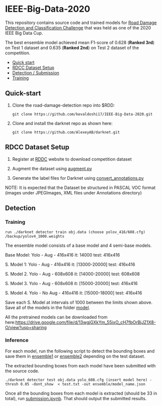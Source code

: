 # IEEE-Big-Data-2020
This repository contains source code and trained models for [Road Damage Detection and Classification Challenge](https://rdd2020.sekilab.global/) that was held as one of the 2020 IEEE Big Data Cup.

The best ensemble model achieved mean F1-score of 0.628 (**Ranked 3rd**) on Test 1 dataset and 0.635 (**Ranked 2nd**) on Test 2 dataset of the competition.

- [Quick start](#quick-start)
- [RDCC Dataset Setup](#RDCC-Dataset-Setup)
- [Detection / Submission](#Detection)
- [Training](#Training)

## Quick-start
1. Clone the road-damage-detection repo into $RDD: 

    ```Shell
    git clone https://github.com/kevaldoshi17/IEEE-Big-Data-2020.git
    ```

2. Clone and install the darknet repo as shown here:

    ```Shell
    git clone https://github.com/AlexeyAB/darknet.git
    ```

## RDCC Dataset Setup

1. Register at [RDDC](https://rdd2020.sekilab.global/) website to download competition dataset

2. Augment the dataset using [augment.py](https://github.com/kevaldoshi17/IEEE-Big-Data-2020/blob/master/augment.py)

3. Generate the label files for Darknet using [convert_annotations.py](https://github.com/kevaldoshi17/IEEE-Big-Data-2020/blob/master/convert_annotations.py)

NOTE: It is expected that the Dataset be structured in PASCAL VOC format (images under JPEGImages, XML files under Annotations directory)

## Detection

### Training 

```Shell
run ./darknet detector train obj.data (choose yolov_416/608.cfg) /backup/yolov4_1000.weights
```

The ensemble model consists of a base model and 4 semi-base models. 

Base Model: Yolo - Aug - 416x416 it: 14000 test: 416x416

S. Model 1: Yolo - Aug - 416x416 it: [13000-20000] test: 416x416

S. Model 2. Yolo - Aug - 608x608 it: [14000-20000] test: 608x608

S. Model 3. Yolo - Aug - 608x608 it: [15000-20000] test: 416x416

S. Model 4. Yolo - No Aug - 416x416 it: [15000-18000] test: 416x416

Save each S. Model at intervals of 1000 between the limits shown above. Save all of the models in the folder [model](https://github.com/kevaldoshi17/IEEE-Big-Data-2020/tree/master/models).

All the pretrained models can be downloaded from here:https://drive.google.com/file/d/13wgjGXkYm_55ixO_cH7fbOrBjJZ1X8-O/view?usp=sharing


### Inference

For each model, run the following script to detect the bounding boxes and save them in [ensemble1](https://github.com/kevaldoshi17/IEEE-Big-Data-2020/tree/master/ensemble1) or [ensemble2](https://github.com/kevaldoshi17/IEEE-Big-Data-2020/tree/master/ensemble2) depending on the test dataset. 

The extracted bounding boxes from each model have been submitted with the source code.

```Shell
./darknet detector test obj.data yolo_608.cfg (insert model here) -thresh 0.05 -dont_show  < test.txt -out ensemble/model_name.json
```

Once all the bounding boxes from each model is extracted (should be 33 in total), run [submission.ipynb](https://github.com/kevaldoshi17/IEEE-Big-Data-2020/blob/master/Submission.ipynb). That should output the submitted results.

